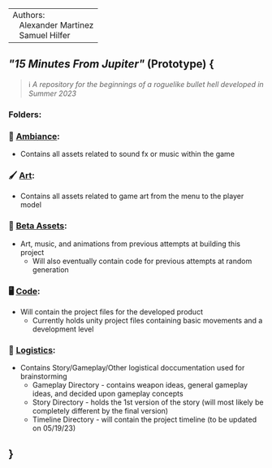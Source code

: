 
<table>
  <tr>
    <td>Authors:<br>
      &nbsp;&nbsp;&nbsp;Alexander Martinez<br>
      &nbsp;&nbsp;&nbsp;Samuel Hilfer</td>
  </tr>
</table>


## *"15 Minutes From Jupiter"* (Prototype) {
> :information_source: _A repository for the beginnings of a roguelike bullet hell developed in Summer 2023_<br>


### Folders: 
### 🎵 [Ambiance](https://github.com/GrowingPaigns/15-Minutes-From-Jupiter/tree/main/Ambiance): 
- Contains all assets related to sound fx or music within the game

### 🖌️ [Art](https://github.com/GrowingPaigns/15-Minutes-From-Jupiter/tree/main/Art):
- Contains all assets related to game art from the menu to the player model

### 💽 [Beta Assets](https://github.com/GrowingPaigns/15-Minutes-From-Jupiter/tree/main/Beta%20Assets):
- Art, music, and animations from previous attempts at building this project
    - Will also eventually contain code for previous attempts at random generation

### 🖥️ [Code](https://github.com/GrowingPaigns/15-Minutes-From-Jupiter/tree/main/Code):
- Will contain the project files for the developed product
    - Currently holds unity project files containing basic movements and a development level  

### 📄 [Logistics](https://github.com/GrowingPaigns/15-Minutes-From-Jupiter/tree/main/Logistics):
- Contains Story/Gameplay/Other logistical doccumentation used for brainstorming 
    - Gameplay Directory - contains weapon ideas, general gameplay ideas, and decided upon gameplay concepts
    - Story Directory - holds the 1st version of the story (will most likely be completely different by the final version)
    - Timeline Directory - will contain the project timeline (to be updated on 05/19/23)
## }
